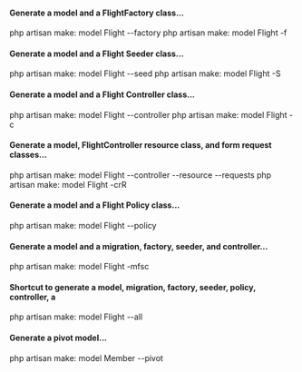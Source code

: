 

#### Generate a model and a FlightFactory class... 
php artisan make: model Flight --factory
php artisan make: model Flight -f
#### Generate a model and a Flight Seeder class...
php artisan make: model Flight --seed
php artisan make: model Flight -S
#### Generate a model and a Flight Controller class...
php artisan make: model Flight --controller
php artisan make: model Flight -c
#### Generate a model, FlightController resource class, and form request classes... 
php artisan make: model Flight --controller --resource --requests
php artisan make: model Flight -crR
#### Generate a model and a Flight Policy class...
php artisan make: model Flight --policy
#### Generate a model and a migration, factory, seeder, and controller...
php artisan make: model Flight -mfsc
#### Shortcut to generate a model, migration, factory, seeder, policy, controller, a 
php artisan make: model Flight --all
#### Generate a pivot model...
php artisan make: model Member --pivot
